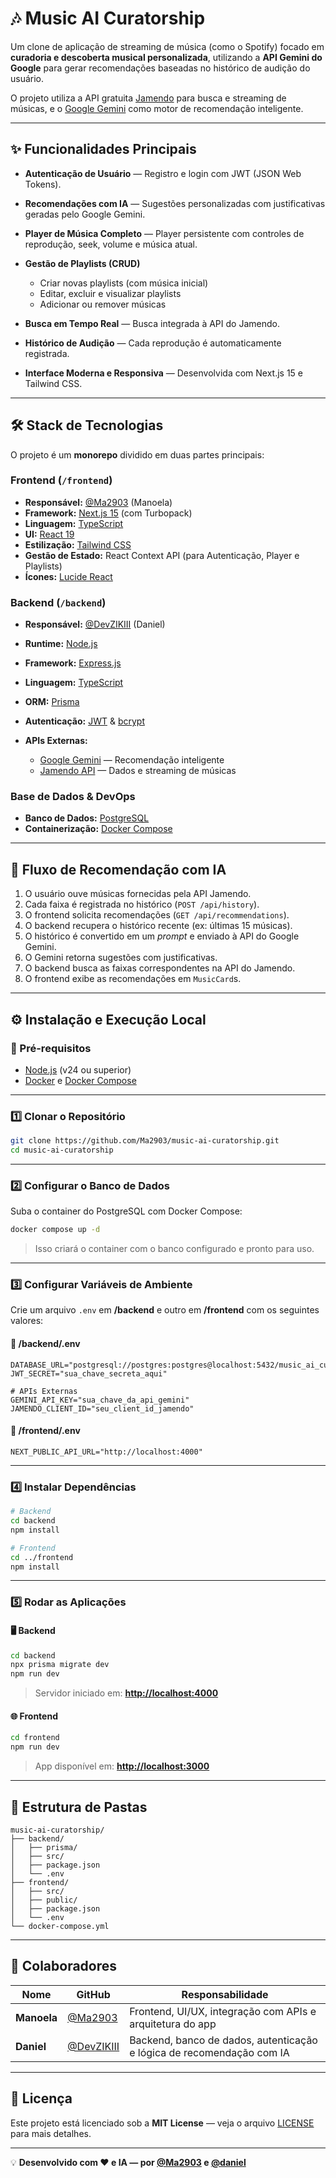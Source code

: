 # 🎶 Music AI Curatorship

Um clone de aplicação de streaming de música (como o Spotify) focado em **curadoria e descoberta musical personalizada**, utilizando a **API Gemini do Google** para gerar recomendações baseadas no histórico de audição do usuário.

O projeto utiliza a API gratuita [Jamendo](https://developer.jamendo.com/v3.0) para busca e streaming de músicas, e o [Google Gemini](https://ai.google.dev/) como motor de recomendação inteligente.

---

## ✨ Funcionalidades Principais

* **Autenticação de Usuário** — Registro e login com JWT (JSON Web Tokens).
* **Recomendações com IA** — Sugestões personalizadas com justificativas geradas pelo Google Gemini.
* **Player de Música Completo** — Player persistente com controles de reprodução, seek, volume e música atual.
* **Gestão de Playlists (CRUD)**

  * Criar novas playlists (com música inicial)
  * Editar, excluir e visualizar playlists
  * Adicionar ou remover músicas
* **Busca em Tempo Real** — Busca integrada à API do Jamendo.
* **Histórico de Audição** — Cada reprodução é automaticamente registrada.
* **Interface Moderna e Responsiva** — Desenvolvida com Next.js 15 e Tailwind CSS.

---

## 🛠️ Stack de Tecnologias

O projeto é um **monorepo** dividido em duas partes principais:

### **Frontend** (`/frontend`)

* **Responsável:** [@Ma2903](https://github.com/Ma2903) (Manoela)
* **Framework:** [Next.js 15](https://nextjs.org/) (com Turbopack)
* **Linguagem:** [TypeScript](https://www.typescriptlang.org/)
* **UI:** [React 19](https://react.dev/)
* **Estilização:** [Tailwind CSS](https://tailwindcss.com/)
* **Gestão de Estado:** React Context API (para Autenticação, Player e Playlists)
* **Ícones:** [Lucide React](https://lucide.dev/)

### **Backend** (`/backend`)

* **Responsável:** [@DevZIKIII](https://github.com/DevZIKIII) (Daniel)
* **Runtime:** [Node.js](https://nodejs.org/en)
* **Framework:** [Express.js](https://expressjs.com/pt-br/)
* **Linguagem:** [TypeScript](https://www.typescriptlang.org/)
* **ORM:** [Prisma](https://www.prisma.io/)
* **Autenticação:** [JWT](https://jwt.io/) & [bcrypt](https://github.com/kelektiv/node.bcrypt.js)
* **APIs Externas:**

  * [Google Gemini](https://ai.google.dev/) — Recomendação inteligente
  * [Jamendo API](https://developer.jamendo.com/v3.0) — Dados e streaming de músicas

### **Base de Dados & DevOps**

* **Banco de Dados:** [PostgreSQL](https://www.postgresql.org/)
* **Containerização:** [Docker Compose](https://docs.docker.com/compose/)

---

## 🚀 Fluxo de Recomendação com IA

1. O usuário ouve músicas fornecidas pela API Jamendo.
2. Cada faixa é registrada no histórico (`POST /api/history`).
3. O frontend solicita recomendações (`GET /api/recommendations`).
4. O backend recupera o histórico recente (ex: últimas 15 músicas).
5. O histórico é convertido em um *prompt* e enviado à API do Google Gemini.
6. O Gemini retorna sugestões com justificativas.
7. O backend busca as faixas correspondentes na API do Jamendo.
8. O frontend exibe as recomendações em `MusicCard`s.

---

## ⚙️ Instalação e Execução Local

### 🧩 Pré-requisitos

* [Node.js](https://nodejs.org/) (v24 ou superior)
* [Docker](https://www.docker.com/) e [Docker Compose](https://docs.docker.com/compose/install/)

---

### 1️⃣ Clonar o Repositório

```bash
git clone https://github.com/Ma2903/music-ai-curatorship.git
cd music-ai-curatorship
```

---

### 2️⃣ Configurar o Banco de Dados

Suba o container do PostgreSQL com Docker Compose:

```bash
docker compose up -d
```

> Isso criará o container com o banco configurado e pronto para uso.

---

### 3️⃣ Configurar Variáveis de Ambiente

Crie um arquivo `.env` em **/backend** e outro em **/frontend** com os seguintes valores:

#### 📁 **/backend/.env**

```env
DATABASE_URL="postgresql://postgres:postgres@localhost:5432/music_ai_curatorship"
JWT_SECRET="sua_chave_secreta_aqui"

# APIs Externas
GEMINI_API_KEY="sua_chave_da_api_gemini"
JAMENDO_CLIENT_ID="seu_client_id_jamendo"
```

#### 📁 **/frontend/.env**

```env
NEXT_PUBLIC_API_URL="http://localhost:4000"
```

---

### 4️⃣ Instalar Dependências

```bash
# Backend
cd backend
npm install

# Frontend
cd ../frontend
npm install
```

---

### 5️⃣ Rodar as Aplicações

#### 🖥️ Backend

```bash
cd backend
npx prisma migrate dev
npm run dev
```

> Servidor iniciado em: **[http://localhost:4000](http://localhost:4000)**

#### 🌐 Frontend

```bash
cd frontend
npm run dev
```

> App disponível em: **[http://localhost:3000](http://localhost:3000)**

---

## 🧠 Estrutura de Pastas

```
music-ai-curatorship/
├── backend/
│   ├── prisma/
│   ├── src/
│   ├── package.json
│   └── .env
├── frontend/
│   ├── src/
│   ├── public/
│   ├── package.json
│   └── .env
└── docker-compose.yml
```

---

## 👥 Colaboradores

| Nome        | GitHub                                  | Responsabilidade                                                      |
| ----------- | --------------------------------------- | --------------------------------------------------------------------- |
| **Manoela** | [@Ma2903](https://github.com/Ma2903)    | Frontend, UI/UX, integração com APIs e arquitetura do app             |
| **Daniel**  | [@DevZIKIII](https://github.com/DevZIKIII) | Backend, banco de dados, autenticação e lógica de recomendação com IA |

---

## 📜 Licença

Este projeto está licenciado sob a **MIT License** — veja o arquivo [LICENSE](LICENSE) para mais detalhes.

---

💡 **Desenvolvido com ❤️ e IA — por [@Ma2903](https://github.com/Ma2903) e [@daniel](https://github.com/SeuGitHub)**

